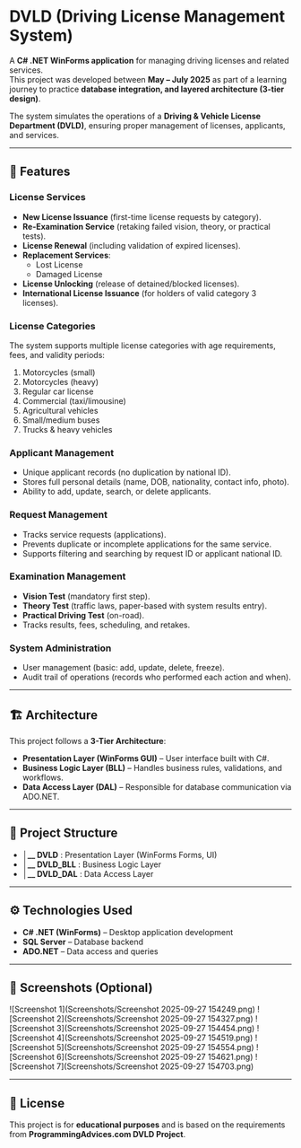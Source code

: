 # DVLD (Driving License Management System)

A **C# .NET WinForms application** for managing driving licenses and related services.  
This project was developed between **May – July 2025** as part of a learning journey to practice **database integration, and layered architecture (3-tier design)**.  

The system simulates the operations of a **Driving & Vehicle License Department (DVLD)**, ensuring proper management of licenses, applicants, and services.

---

## 🚀 Features

### License Services
- **New License Issuance** (first-time license requests by category).
- **Re-Examination Service** (retaking failed vision, theory, or practical tests).
- **License Renewal** (including validation of expired licenses).
- **Replacement Services**:
  - Lost License  
  - Damaged License
- **License Unlocking** (release of detained/blocked licenses).
- **International License Issuance** (for holders of valid category 3 licenses).

### License Categories
The system supports multiple license categories with age requirements, fees, and validity periods:
1. Motorcycles (small)  
2. Motorcycles (heavy)  
3. Regular car license  
4. Commercial (taxi/limousine)  
5. Agricultural vehicles  
6. Small/medium buses  
7. Trucks & heavy vehicles  

### Applicant Management
- Unique applicant records (no duplication by national ID).  
- Stores full personal details (name, DOB, nationality, contact info, photo).  
- Ability to add, update, search, or delete applicants.  

### Request Management
- Tracks service requests (applications).  
- Prevents duplicate or incomplete applications for the same service.  
- Supports filtering and searching by request ID or applicant national ID.  

### Examination Management
- **Vision Test** (mandatory first step).  
- **Theory Test** (traffic laws, paper-based with system results entry).  
- **Practical Driving Test** (on-road).  
- Tracks results, fees, scheduling, and retakes.  

### System Administration
- User management (basic: add, update, delete, freeze).  
- Audit trail of operations (records who performed each action and when).  

---

## 🏗️ Architecture

This project follows a **3-Tier Architecture**:

- **Presentation Layer (WinForms GUI)** – User interface built with C#.  
- **Business Logic Layer (BLL)** – Handles business rules, validations, and workflows.  
- **Data Access Layer (DAL)** – Responsible for database communication via ADO.NET.  

---

## 📂 Project Structure
- **│__ DVLD** : Presentation Layer (WinForms Forms, UI)
- **│__ DVLD_BLL** : Business Logic Layer
- **│__ DVLD_DAL** : Data Access Layer

---

## ⚙️ Technologies Used

- **C# .NET (WinForms)** – Desktop application development  
- **SQL Server** – Database backend  
- **ADO.NET** – Data access and queries  

---

## 📸 Screenshots (Optional)

![Screenshot 1](Screenshots/Screenshot 2025-09-27 154249.png)
![Screenshot 2](Screenshots/Screenshot 2025-09-27 154327.png)
![Screenshot 3](Screenshots/Screenshot 2025-09-27 154454.png)
![Screenshot 4](Screenshots/Screenshot 2025-09-27 154519.png)
![Screenshot 5](Screenshots/Screenshot 2025-09-27 154554.png)
![Screenshot 6](Screenshots/Screenshot 2025-09-27 154621.png)
![Screenshot 7](Screenshots/Screenshot 2025-09-27 154703.png)

---

## 📜 License

This project is for **educational purposes** and is based on the requirements from **ProgrammingAdvices.com DVLD Project**.  
